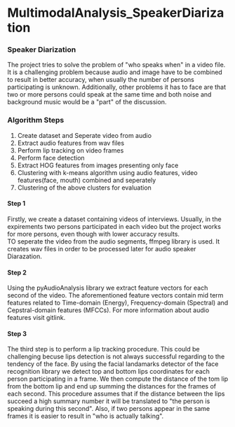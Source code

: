 # MultimodalAnalysis_SpeakerDiarization


### Speaker Diarization

The project tries to solve the problem of "who speaks when" in a video file. It is a challenging problem because audio and image have to be combined to result in better accuracy, when usually the number of persons participating is unknown. Additionally, other problems it has to face are that two or more persons could speak at the same time and both noise and background music would be a "part" of the discussion.


### Algorithm Steps

1. Create dataset and Seperate video from audio
2. Extract audio features from wav files
3. Perform lip tracking on video frames
4. Perform face detection 
5. Extract HOG features from images presenting only face
6. Clustering with k-means algorithm using audio features, video features(face, mouth) combined and seperately
7. Clustering of the above clusters for evaluation

#### Step 1

Firstly, we create a dataset containing videos of interviews. Usually, in the expirements two persons participated in each video but the project works for more persons, even though with lower accuracy results.  
TO seperate the video from the audio segments, ffmpeg library is used. It creates wav files in order to be processed later for audio speaker Diarazation.

#### Step 2

Using the pyAudioAnalysis library we extract feature vectors for each second of the video. The aforementioned feature vectors contain mid term features related to Time-domain (Energy), Frequency-domain (Spectral) and Cepstral-domain features (MFCCs). For more information about audio features visit gitlink.

#### Step 3

The third step is to perform a lip tracking procedure. This could be challenging becuse lips detection is not always successful regarding to the tendency of the face. By using the facial landamarks detector of the face recognition library we detect top and bottom lips coordinates for each person participating in a frame. We then compute the distance of the tom lip from the bottom lip and end up summing the distances for the frames of each second. This procedure assumes that if the distance between the lips succeed a high summary number it will be translated to "the person is speaking during this second". Also, if two persons appear in the same frames it is easier to result in "who is actually talking".
